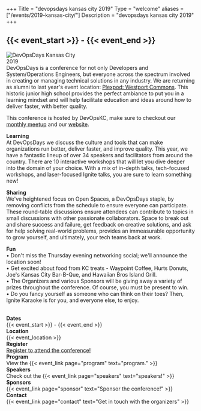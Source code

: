 +++
Title = "devopsdays kansas city 2019"
Type = "welcome"
aliases = ["/events/2019-kansas-city/"]
Description = "devopsdays kansas city 2019"
+++

<h2>{{< event_start >}} - {{< event_end >}}</h2>

<div style="float:left;">
  <img alt="DevOpsDays Kansas City 2019" src="/events/2019-kansas-city/logo.png" style="max-width: 90%;">
</div>

<br> <br> DevOpsDays is a conference for not only Developers and System/Operations Engineers, but everyone across the spectrum involved in creating or managing technical solutions in any industry. We are returning as alumni to last year's event location: [Plexpod: Westport Commons](https://goo.gl/maps/xCRAPmCQkD22). This historic junior high school provides the perfect ambiance to put you in a learning mindset and will help facilitate education and ideas around how to deliver faster, with better quality.

This conference is hosted by DevOpsKC, make sure to checkout our [monthly meetup](https://meetup.devopskc.com) and our [website](https://devopskc.com).

<b>Learning</b> <br> At DevOpsDays we discuss the culture and tools that can make organizations run better, deliver faster, and improve quality.  This year, we have a fantastic lineup of over 34 speakers and facilitators from around the country. There are 10 interactive workshops that will let you dive deeper into the domain of your choice. With a mix of in-depth talks, tech-focused workshops, and laser-focused Ignite talks, you are sure to learn something new!


<b>Sharing</b> <br> We've heightened focus on Open Spaces, a DevOpsDays staple, by removing conflicts from the schedule to ensure everyone can participate. These round-table discussions ensure attendees can contribute to topics in small discussions with other passionate collaborators. Space to break out and share success and failure, get feedback on creative solutions, and ask for help solving real-world problems, provides an immeasurable opportunity to grow yourself, and ultimately, your tech teams back at work.

<b>Fun</b>
<br>
• Don't miss the Thursday evening networking social; we'll announce the location soon!
<br>
• Get excited about food from KC treats - Waypoint Coffee, Hurts Donuts, Joe's Kansas City Bar-B-Que, and Hawaiian Bros Island Grill.
<br>
• The Organizers and various Sponsors will be giving away a variety of prizes throughout the conference. Of course, you must be present to win.
<br>
• Do you fancy yourself as someone who can think on their toes? Then, Ignite Karaoke is for you, and everyone else, to enjoy.

<br>

<div class = "row">
  <div class = "col-md-2">
    <strong>Dates</strong>
  </div>
  <div class = "col-md-8">
    {{< event_start >}} - {{< event_end >}}
  </div>
</div>

<div class = "row">
  <div class = "col-md-2">
    <strong>Location</strong>
  </div>
  <div class = "col-md-8">
    {{< event_location >}}
  </div>
</div>

<div class = "row">
  <div class = "col-md-2">
    <strong>Register</strong>
  </div>
  <div class = "col-md-8">
    <a href = "https://devopsdayskc.eventbrite.com">Register to attend the conference!</a>
  </div>
</div>

<!-- <div class = "row">
  <div class = "col-md-2">
    <strong>Propose</strong>
  </div>
  <div class = "col-md-8">
    <a href = "https://sessionize.com/devopsdayskc/">Propose a talk!</a>
  </div>
</div> -->

<div class = "row">
  <div class = "col-md-2">
    <strong>Program</strong>
  </div>
  <div class = "col-md-8">
    View the {{< event_link page="program" text="program." >}}
  </div>
</div>

<div class = "row">
  <div class = "col-md-2">
    <strong>Speakers</strong>
  </div>
  <div class = "col-md-8">
    Check out the {{< event_link page="speakers" text="speakers!" >}}
  </div>
</div>

<div class = "row">
  <div class = "col-md-2">
    <strong>Sponsors</strong>
  </div>
  <div class = "col-md-8">
    {{< event_link page="sponsor" text="Sponsor the conference!" >}}
  </div>
</div>

<div class = "row">
  <div class = "col-md-2">
    <strong>Contact</strong>
  </div>
  <div class = "col-md-8">
    {{< event_link page="contact" text="Get in touch with the organizers" >}}
  </div>
</div>

<!-- Uncomment if you added your city twitter name -->
<!--
{{< event_twitter >}}
-->
